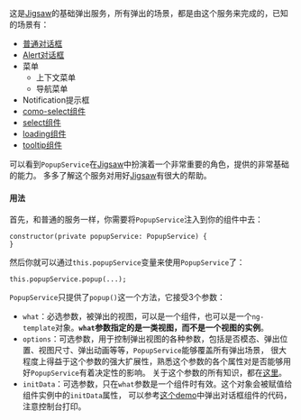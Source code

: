 
这是[Jigsaw](https://github.com/rdkmaster/jigsaw)的基础弹出服务，所有弹出的场景，都是由这个服务来完成的，已知的场景有：
- [普通对话框](/dialog/buttons)
- [Alert对话框](/alert/popup)
- 菜单
    - 上下文菜单
    - 导航菜单
- Notification提示框
- [como-select组件](/combo-select/full)
- [select组件](/select/full)
- [loading组件](/loading/full)
- [tooltip组件](/tooltip/inline)

可以看到`PopupService`在[Jigsaw](https://github.com/rdkmaster/jigsaw)中扮演着一个非常重要的角色，提供的非常基础的能力。
多多了解这个服务对用好[Jigsaw](https://github.com/rdkmaster/jigsaw)有很大的帮助。

#### 用法

首先，和普通的服务一样，你需要将`PopupService`注入到你的组件中去：

```
constructor(private popupService: PopupService) {
}
```

然后你就可以通过`this.popupService`变量来使用`PopupService`了：

```
this.popupService.popup(...);
```

`PopupService`只提供了`popup()`这一个方法，它接受3个参数：
- `what`：必选参数，被弹出的视图，可以是一个组件，也可以是一个`ng-template`对象。**`what`参数指定的是一类视图，而不是一个视图的实例**。
- `options`：可选参数，用于控制弹出视图的各种参数，包括是否模态、弹出位置、视图尺寸、弹出动画等等，`PopupService`能够覆盖所有弹出场景，
很大程度上得益于这个参数的强大扩展性，熟悉这个参数的各个属性对是否能够用好`PopupService`有着决定性的影响。
关于这个参数的所有知识，都在[这里](/components/classes/api?apiItem=PopupOptions)。
- `initData`：可选参数，只在`what`参数是一个组件时有效。这个对象会被赋值给组件实例中的`initData`属性，
可以参考[这个demo](/dialog/misc)中弹出对话框组件的代码，注意控制台打印。

